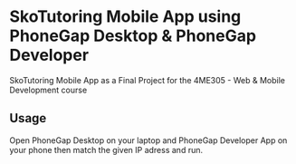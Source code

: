 # SkoTutoring Mobile App using PhoneGap Desktop & PhoneGap Developer
SkoTutoring Mobile App as a Final Project for the 4ME305 - Web & Mobile Development course

## Usage

Open PhoneGap Desktop on your laptop and PhoneGap Developer App on your phone then match the given IP adress and run.
